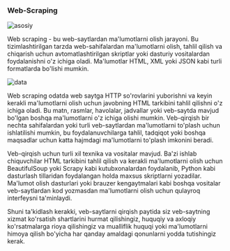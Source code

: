 ### Web-Scraping

![asosiy](https://miro.medium.com/v2/resize:fit:1400/1*1QcqrOoDE1rKa0NTp1iEtw.png)

Web scraping - bu web-saytlardan ma'lumotlarni olish jarayoni. Bu tizimlashtirilgan tarzda web-sahifalardan ma'lumotlarni olish, tahlil qilish va chiqarish uchun avtomatlashtirilgan skriptlar yoki dasturiy vositalardan foydalanishni o'z ichiga oladi. Ma'lumotlar HTML, XML yoki JSON kabi turli formatlarda bo'lishi mumkin.

![data](https://i.pinimg.com/originals/38/87/f4/3887f4e1986e94fea6b7b2fbf7a2fbcb.png)

Web scraping odatda web saytga HTTP so'rovlarini yuborishni va keyin kerakli ma'lumotlarni olish uchun javobning HTML tarkibini tahlil qilishni o'z ichiga oladi. Bu matn, rasmlar, havolalar, jadvallar yoki veb-saytda mavjud bo'lgan boshqa ma'lumotlarni o'z ichiga olishi mumkin. Veb-qirqish bir nechta sahifalardan yoki turli veb-saytlardan ma'lumotlarni to'plash uchun ishlatilishi mumkin, bu foydalanuvchilarga tahlil, tadqiqot yoki boshqa maqsadlar uchun katta hajmdagi ma'lumotlarni to'plash imkonini beradi.

Veb-qirqish uchun turli xil texnika va vositalar mavjud. Ba'zi ishlab chiquvchilar HTML tarkibini tahlil qilish va kerakli ma'lumotlarni olish uchun BeautifulSoup yoki Scrapy kabi kutubxonalardan foydalanib, Python kabi dasturlash tillaridan foydalangan holda maxsus skriptlarni yozadilar. Ma'lumot olish dasturlari yoki brauzer kengaytmalari kabi boshqa vositalar veb-saytlardan kod yozmasdan ma'lumotlarni olish uchun qulayroq interfeysni ta'minlaydi.

Shuni ta'kidlash kerakki, veb-saytlarni qirqish paytida siz veb-saytning xizmat ko'rsatish shartlarini hurmat qilishingiz, huquqiy va axloqiy ko'rsatmalarga rioya qilishingiz va mualliflik huquqi yoki ma'lumotlarni himoya qilish bo'yicha har qanday amaldagi qonunlarni yodda tutishingiz kerak.
